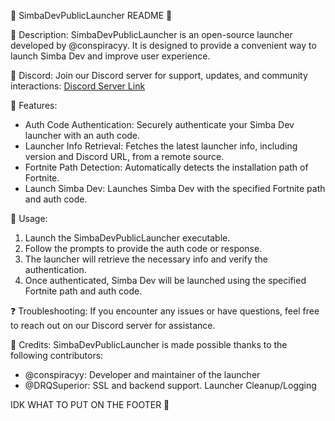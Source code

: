 🚀 SimbaDevPublicLauncher README 🚀

📖 Description:
SimbaDevPublicLauncher is an open-source launcher developed by @conspiracyy. It is designed to provide a convenient way to launch Simba Dev and improve user experience.

🔗 Discord:
Join our Discord server for support, updates, and community interactions: [Discord Server Link](https://discord.gg/simbadev)

📝 Features:
- Auth Code Authentication: Securely authenticate your Simba Dev launcher with an auth code.
- Launcher Info Retrieval: Fetches the latest launcher info, including version and Discord URL, from a remote source.
- Fortnite Path Detection: Automatically detects the installation path of Fortnite.
- Launch Simba Dev: Launches Simba Dev with the specified Fortnite path and auth code.

📝 Usage:
1. Launch the SimbaDevPublicLauncher executable.
2. Follow the prompts to provide the auth code or response.
3. The launcher will retrieve the necessary info and verify the authentication.
4. Once authenticated, Simba Dev will be launched using the specified Fortnite path and auth code.

❓ Troubleshooting:
If you encounter any issues or have questions, feel free to reach out on our Discord server for assistance.

🙌 Credits:
SimbaDevPublicLauncher is made possible thanks to the following contributors:
- @conspiracyy: Developer and maintainer of the launcher
- @DRQSuperior: SSL and backend support. Launcher Cleanup/Logging

IDK WHAT TO PUT ON THE FOOTER 🙈
